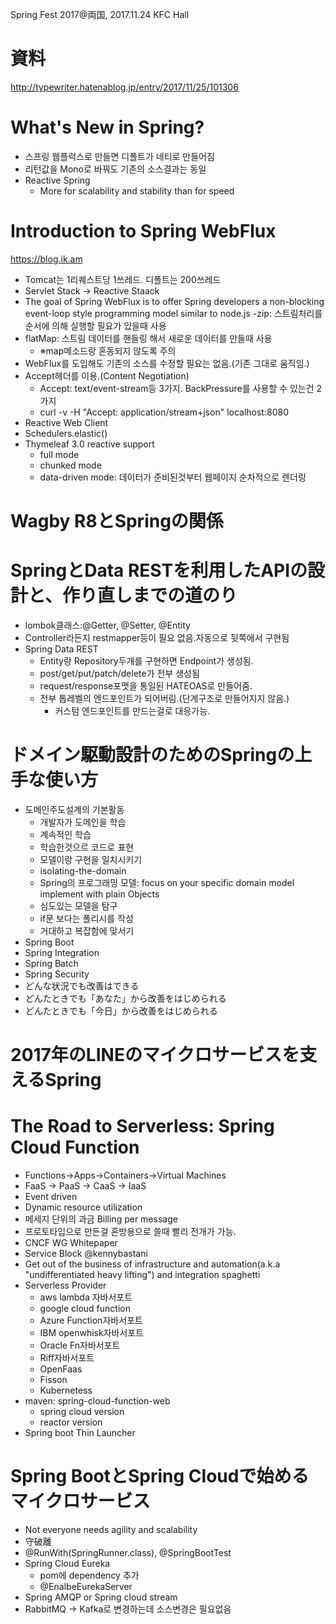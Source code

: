 Spring Fest 2017@両国, 2017.11.24 KFC Hall

# 資料
http://typewriter.hatenablog.jp/entry/2017/11/25/101306

# What's New in Spring?
- 스프링 웹플럭스로 만들면 디폴트가 네티로 만들어짐
- 리턴값을 Mono로 바꿔도 기존의 소스결과는 동일
- Reactive Spring
    - More for scalability and stability than for speed

# Introduction to Spring WebFlux
https://blog.ik.am
- Tomcat는 1리퀘스트당 1쓰레드. 디폴트는 200쓰레드
- Servlet Stack -> Reactive Staack
- The goal of Spring WebFlux is to offer Spring developers a non-blocking event-loop style programming model similar to node.js
-zip: 스트림처리를 순서에 의해 실행할 필요가 있을때 사용
- flatMap: 스트림 데이터를 핸들링 해서 새로운 데이터를 만들때 사용
    - ※map메소드랑 혼동되지 않도록 주의
- WebFlux를 도입해도 기존의 소스를 수정할 필요는 없음.(기존 그대로 움직임.) 
- Accept헤더를 이용.(Content Negotiation)
    - Accept: text/event-stream등 3가지. BackPressure를 사용할 수 있는건 2가지
    - curl -v -H "Accept: application/stream+json" localhost:8080
- Reactive Web Client
- Schedulers.elastic()
- Thymeleaf 3.0 reactive support
    - full mode
    - chunked mode
     - data-driven mode: 데이터가 준비된것부터 웹페이지 순차적으로 렌더링

# Wagby R8とSpringの関係

# SpringとData RESTを利用したAPIの設計と、作り直しまでの道のり
- lombok클래스:@Getter, @Setter, @Entity
- Controller라든지 restmapper등이 필요 없음.자동으로 뒷쪽에서 구현됨
- Spring Data REST
    - Entity랑 Repository두개를 구현하면 Endpoint가 생성됨.
    - post/get/put/patch/delete가 전부 생성됨
    - request/response포맷을 통일된 HATEOAS로 만들어줌.
    - 전부 톱레벨의 엔드포인트가 되어버림.(단계구조로 만들어지지 않음.)
    	- 커스텀 엔드포인트를 만드는걸로 대응가능.

# ドメイン駆動設計のためのSpringの上手な使い方
- 도메인주도설계의 기본활동
    - 개발자가 도메인을 학습
	- 계속적인 학습
	- 학습한것으르 코드로 표현
    - 모델이랑 구현을 일치시키기
	- isolating-the-domain
	- Spring의 프로그래밍 모델: focus on your specific domain model implement with plain Objects
    - 심도있는 모델을 탐구
	- if문 보다는 폴리시를 작성
    - 거대하고 복잡함에 맞서기
- Spring Boot
- Spring Integration
- Spring Batch
- Spring Security
- どんな状況でも改善はできる
- どんたときでも「あなた」から改善をはじめられる
- どんたときでも「今日」から改善をはじめられる

# 2017年のLINEのマイクロサービスを支えるSpring

# The Road to Serverless: Spring Cloud Function
- Functions->Apps->Containers->Virtual Machines
- FaaS -> PaaS -> CaaS -> IaaS
- Event driven
- Dynamic resource utilization
- 메세지 단위의 과금 Billing per message
- 프로토타입으로 만든걸 혼방용으로 쓸때 빨리 전개가 가능.
- CNCF WG Whitepaper
- Service Block @kennybastani
- Get out of the business of infrastructure and automation(a.k.a "undifferentiated heavy lifting") and integration spaghetti
- Serverless Provider
    - aws lambda  자바서포트
    - google cloud function
    - Azure Function자바서포트
    - IBM openwhisk자바서포트
    - Oracle Fn자바서포트
    - Riff자바서포트
    - OpenFaas
    - Fisson
    - Kubernetess
- maven: spring-cloud-function-web
    - spring cloud version
    - reactor version
- Spring boot Thin Launcher

# Spring BootとSpring Cloudで始めるマイクロサービス
- Not everyone needs agility and scalability
- 守破離
- @RunWith(SpringRunner.class), @SpringBootTest
- Spring Cloud Eureka
    - pom에 dependency 추가
    - @EnalbeEurekaServer
- Spring AMQP or Spring cloud stream
- RabbitMQ -> Kafka로 변경하는데 소스변경은 필요없음





